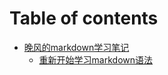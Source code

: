 # Table of contents

* [晚风的markdown学习笔记](README.md)
  * [重新开始学习markdown语法](wan-feng-de-markdown-xue-xi-bi-ji/zhong-xin-kai-shi-xue-xi-markdown-yu-fa.md)
